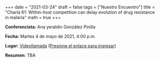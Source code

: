 +++
date      = "2021-03-24"
draft     = false
tags      = ["Nuestro Encuentro"]
title     = "Charla 61: Within-host competition can delay evolution of drug resistance in malaria"
math      = true
+++

**Conferencista:** Ana yeraldin González Pinilla

**Fecha:** Martes 4 de mayo de 2021, 4:00 p.m.

**Lugar:** [Videollamada](https://meet.google.com/izy-pzig-pbf)  ([Presione el enlace para ingresar](https://meet.google.com/izy-pzig-pbf))

**Resumen**: TBA
